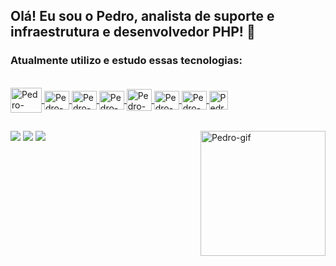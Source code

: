 ## Olá! Eu sou o Pedro, analista de suporte e infraestrutura e desenvolvedor PHP! 👋
### Atualmente utilizo e estudo essas tecnologias:


<div style="display: inline_block"><br>
<a href = "https://github.com/pedrohsmelo/pedrohsmelo">
<img align="center" alt="Pedro-PHP" height="40" width="50" src="https://cdn.jsdelivr.net/gh/devicons/devicon/icons/php/php-original.svg"/>
<img align="center" alt="Pedro-MySql" height="30" width="40" src="https://cdn.jsdelivr.net/gh/devicons/devicon/icons/mysql/mysql-original.svg"/>
<img align="center" alt="Pedro-HTML" height="30" width="40" src="https://cdn.jsdelivr.net/gh/devicons/devicon/icons/html5/html5-original.svg"/>
<img align="center" alt="Pedro-CSS" height="30" width="40" src="https://cdn.jsdelivr.net/gh/devicons/devicon/icons/css3/css3-original.svg"/>
<img align="center" alt="Pedro-WP" height="35" width="40" src="https://cdn.jsdelivr.net/gh/devicons/devicon/icons/wordpress/wordpress-plain.svg"/>
<img align="center" alt="Pedro-Azure" height="30" width="40" src="https://cdn.jsdelivr.net/gh/devicons/devicon/icons/azure/azure-original.svg"/>
<img align="center" alt="Pedro-Ubuntu" height="30" width="40" src="https://cdn.jsdelivr.net/gh/devicons/devicon/icons/ubuntu/ubuntu-plain.svg"/>
<img align="center" alt="Pedro-Bash" height="30" width="30" src="https://icons-for-free.com/iconfiles/png/512/bash+dark-1331550886960171470.png"/>
</div>
<img align="right" alt="Pedro-gif" height="200" src="https://media4.giphy.com/media/kliStk02WKPkHxDUCb/giphy.gif">

  ##
 
<div> 
  <a href="https://www.linkedin.com/in/pedro-h-melo/" target="_blank"><img src="https://img.shields.io/badge/-LinkedIn-%230077B5?style=for-the-badge&logo=linkedin&logoColor=white" target="_blank"></a> 
  <a href="https://www.youtube.com/channel/UCe2qhKRj24PMiJRMe7-7TFA" target="_blank"><img src="https://img.shields.io/badge/YouTube-FF0000?style=for-the-badge&logo=youtube&logoColor=white" target="_blank"></a>
  <a href="https://www.instagram.com/cyber.rasta/" target="_blank"><img src="https://img.shields.io/badge/-Instagram-%23E4405F?style=for-the-badge&logo=instagram&logoColor=white" target="_blank"></a>
</div>



